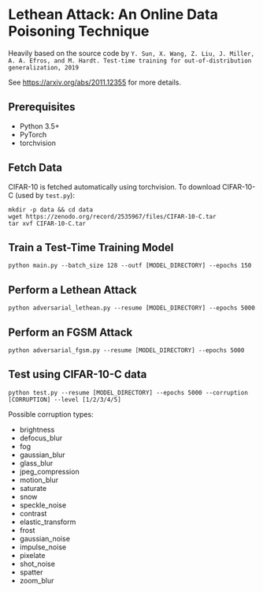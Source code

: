 # Lethean Attack: An Online Data Poisoning Technique

Heavily based on the source code by `Y. Sun, X. Wang, Z. Liu, J. Miller, A. A. Efros, and M. Hardt. Test-time training for out-of-distribution generalization, 2019`

See https://arxiv.org/abs/2011.12355 for more details.

## Prerequisites

- Python 3.5+
- PyTorch
- torchvision

## Fetch Data

CIFAR-10 is fetched automatically using torchvision. To download CIFAR-10-C (used by `test.py`):
```
mkdir -p data && cd data
wget https://zenodo.org/record/2535967/files/CIFAR-10-C.tar
tar xvf CIFAR-10-C.tar
```

## Train a Test-Time Training Model

```
python main.py --batch_size 128 --outf [MODEL_DIRECTORY] --epochs 150
```

## Perform a Lethean Attack

```
python adversarial_lethean.py --resume [MODEL_DIRECTORY] --epochs 5000
```

## Perform an FGSM Attack

```
python adversarial_fgsm.py --resume [MODEL_DIRECTORY] --epochs 5000
```

## Test using CIFAR-10-C data

```
python test.py --resume [MODEL_DIRECTORY] --epochs 5000 --corruption [CORRUPTION] --level [1/2/3/4/5]
```

Possible corruption types:
- brightness
- defocus_blur
- fog
- gaussian_blur
- glass_blur
- jpeg_compression
- motion_blur
- saturate
- snow
- speckle_noise
- contrast
- elastic_transform
- frost
- gaussian_noise
- impulse_noise
- pixelate
- shot_noise
- spatter
- zoom_blur
